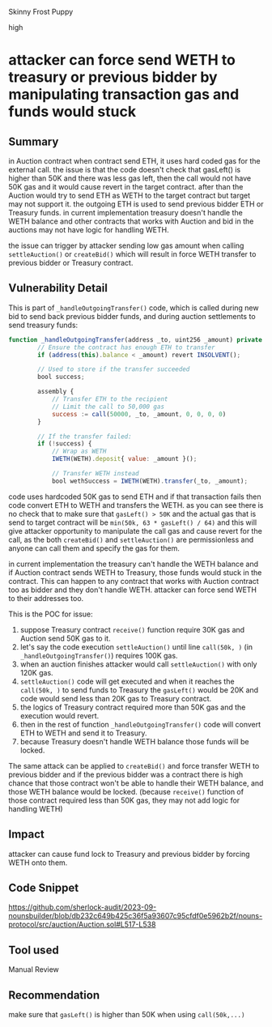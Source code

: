 Skinny Frost Puppy

high

# attacker can force send WETH to treasury or previous bidder by manipulating transaction gas and funds would stuck

## Summary
in Auction contract when contract send ETH, it uses hard coded gas for the external call. the issue is that the code doesn't check that gasLeft() is higher than 50K and there was less gas left, then the call would not have 50K gas and it would cause revert in the target contract. after than the Auction would try to send ETH as WETH to the target contract but target may not support it.
the outgoing ETH is used to send previous bidder ETH or Treasury funds. in current implementation treasury doesn't handle the WETH balance and other contracts that works with Auction and bid in the auctions may not have logic for handling WETH.

the issue can trigger by attacker sending low gas amount when calling `settleAuction()` or `createBid()` which will result in force WETH transfer to previous bidder or Treasury contract.

## Vulnerability Detail
This is part of `_handleOutgoingTransfer()` code, which is called during new bid to send back previous bidder funds, and during auction settlements to send treasury funds:
```javascript
function _handleOutgoingTransfer(address _to, uint256 _amount) private {
        // Ensure the contract has enough ETH to transfer
        if (address(this).balance < _amount) revert INSOLVENT();

        // Used to store if the transfer succeeded
        bool success;

        assembly {
            // Transfer ETH to the recipient
            // Limit the call to 50,000 gas
            success := call(50000, _to, _amount, 0, 0, 0, 0)
        }

        // If the transfer failed:
        if (!success) {
            // Wrap as WETH
            IWETH(WETH).deposit{ value: _amount }();

            // Transfer WETH instead
            bool wethSuccess = IWETH(WETH).transfer(_to, _amount);
```
code uses hardcoded 50K gas to send ETH and if that transaction fails then code convert ETH to WETH and transfers the WETH. as you can see there is no check that to make sure that `gasLeft() > 50K` and the actual gas that is send to target contract will be `min(50k, 63 * gasLeft() / 64)` and this will give attacker opportunity to manipulate the call gas and cause revert for the call, as the both `createBid()` and `settleAuction()` are permissionless and anyone can call them and specify the gas for them.

in current implementation the treasury can't handle the WETH balance and if Auction contract sends WETH to Treasury, those funds would stuck in the contract.
This can happen to any contract that works with Auction contract too as bidder and they don't handle WETH. attacker can force send WETH to their addresses too.

This is the POC for issue:
1. suppose Treasury contract `receive()` function require 30K gas and Auction send 50K gas to it.
2. let's say the code execution `settleAuction()` until line `call(50k, )` (in `_handleOutgoingTransfer()`) requires 100K gas.
3. when an auction finishes attacker would call `settleAuction()` with only 120K gas.
4. `settleAuction()` code will get executed and when it reaches the `call(50k, )` to send funds to Treasury the `gasLeft()` would be 20K and code would send less than 20K gas to Treasury contract.
5. the logics of Treasury contract required more than 50K gas and the execution would revert.
6. then in the rest of function `_handleOutgoingTransfer()` code will convert ETH to WETH and send it to Treasury.
7. because Treasury doesn't handle WETH balance those funds will be locked.

The same attack can be applied to `createBid()` and force transfer WETH to previous bidder and if the previous bidder was a contract there is high chance that those contract won't be able to handle their WETH balance, and those WETH balance would be locked. (because `receive()` function of those contract required less than 50K gas, they may not add logic for handling WETH)

## Impact
attacker can cause fund lock to Treasury and previous bidder by forcing WETH onto them.

## Code Snippet
https://github.com/sherlock-audit/2023-09-nounsbuilder/blob/db232c649b425c36f5a93607c95cfdf0e5962b2f/nouns-protocol/src/auction/Auction.sol#L517-L538

## Tool used
Manual Review

## Recommendation
make sure that `gasLeft()` is higher than 50K when using `call(50k,...)`